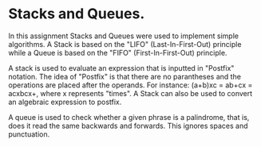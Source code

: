 # Stacks and Queues.

In this assignment Stacks and Queues were used to implement simple algorithms.  A Stack is based on the "LIFO" (Last-In-First-Out) principle while a Queue is based on the "FIFO" (First-In-First-Out) principle.

A stack is used to evaluate an expression that is inputted in "Postfix" notation.  The idea of "Postfix" is that there are no parantheses and the operations are placed after the operands.  For instance:  (a+b)xc = ab+cx = acxbcx+, where x represents "times".  A Stack can also be used to convert an algebraic expression to postfix.  

A queue is used to check whether a given phrase is a palindrome, that is, does it read the same backwards and forwards.  This ignores spaces and punctuation.
